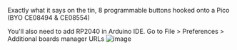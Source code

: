 Exactly what it says on the tin, 8 programmable buttons hooked onto a Pico (BYO CE08494 & CE08554)

You'll also need to add RP2040 in Arduino IDE. Go to File > Preferences > Additional boards manager URLs ![image](https://github.com/Drath1995/Pi-Pico-Makerverse-MacroPad/assets/49476908/017367eb-2cc9-4e83-8b43-0ce845d7af99)
